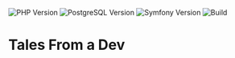 ![PHP Version](https://img.shields.io/badge/php-8.1-264653.svg?style=for-the-badge)
![PostgreSQL Version](https://img.shields.io/badge/postgresql-14-2A9D8F.svg?style=for-the-badge)
![Symfony Version](https://img.shields.io/badge/symfony-6.2-E9C46A.svg?style=for-the-badge)
![Build](https://img.shields.io/github/workflow/status/ker0x/tales-from-a-dev/CI?color=8AB17D&style=for-the-badge)

# Tales From a Dev
